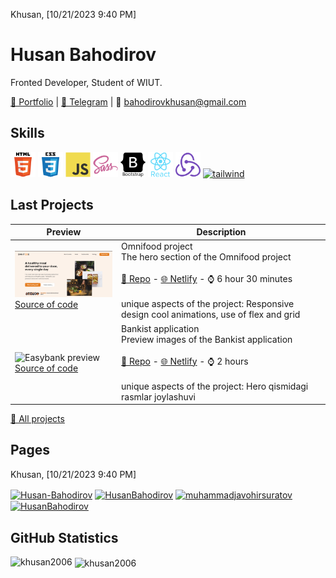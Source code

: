 Khusan, [10/21/2023 9:40 PM]
# Husan Bahodirov

Fronted Developer, Student of WIUT.

[💼 Portfolio](https://frontendtester.uz) | [💬 Telegram](https://t.me/Husanbahodirov) | 📧 bahodirovkhusan@gmail.com


## Skills

<p align="left">
  <a href="https://www.w3.org/html/" target="_blank" rel="noreferrer"><img src="https://raw.githubusercontent.com/devicons/devicon/master/icons/html5/html5-original-wordmark.svg" alt="html5" width="40" height="40"/></a>
  <a href="https://www.w3schools.com/css/" target="_blank" rel="noreferrer"><img src="https://raw.githubusercontent.com/devicons/devicon/master/icons/css3/css3-original-wordmark.svg" alt="css3" width="40" height="40"/></a>
  <a href="https://developer.mozilla.org/en-US/docs/Web/JavaScript" target="_blank" rel="noreferrer"><img src="https://raw.githubusercontent.com/devicons/devicon/master/icons/javascript/javascript-original.svg" alt="javascript" width="40" height="40"/></a>
  <a href="https://sass-lang.com" target="_blank" rel="noreferrer"><img src="https://raw.githubusercontent.com/devicons/devicon/master/icons/sass/sass-original.svg" alt="sass" width="40" height="40"/></a>
  <a href="https://getbootstrap.com" target="_blank" rel="noreferrer"><img src="https://raw.githubusercontent.com/devicons/devicon/master/icons/bootstrap/bootstrap-plain-wordmark.svg" alt="bootstrap" width="40" height="40"/></a>
  <a href="https://reactjs.org/" target="_blank" rel="noreferrer"><img src="https://raw.githubusercontent.com/devicons/devicon/master/icons/react/react-original-wordmark.svg" alt="react" width="40" height="40"/></a>
  <a href="https://redux.js.org" target="_blank" rel="noreferrer"><img src="https://raw.githubusercontent.com/devicons/devicon/master/icons/redux/redux-original.svg" alt="redux" width="40" height="40"/></a>
  <a href="https://tailwindcss.com/" target="_blank" rel="noreferrer"><img src="https://www.vectorlogo.zone/logos/tailwindcss/tailwindcss-icon.svg" alt="tailwind" width="40" height="40"/></a>
</p>


## Last Projects

| Preview | Description |
|---|---|
| <img src="https://raw.githubusercontent.com/khusan2006/Omnifood/main/img/preview.jpg" alt="Ecommerce product page preview" width="250"/><br>[Source of code](https://github.com/khusan2006/Omnifood) | Omnifood project <br>The hero section of the Omnifood project <br><br> <a href="https://github.com/khusan2006/Omnifood">🧾 Repo</a> - <a href="https://husan-omnifood.netlify.app" target="_blank">🌐 Netlify</a> - ⌚️ 6 hour 30 minutes<br><br> unique aspects of the project: Responsive design cool animations, use of flex and grid |
| <img src="https://res.cloudinary.com/dz209s6jk/image/upload/q_auto,w_700/Challenges/o4iyywkwjc31epcmsmyo.jpg" alt="Easybank preview" width="250"/><br>[Source of code](https://www.frontendmentor.io/challenges/easybank-landing-page-WaUhkoDN) | Bankist application <br>Preview images of the Bankist application<br><br> <a href="https://github.com/frontendtester/easybank">🧾 Repo</a> - <a href="https://mjb-easybank.netlify.app/" target="_blank">🌐 Netlify</a> - ⌚️ 2 hours<br><br> unique aspects of the project: Hero qismidagi rasmlar joylashuvi |

<a href="https://frontendtester.uz" target="_blank">💼 All projects</a>


## Pages

Khusan, [10/21/2023 9:40 PM]
<p align="left">
<a href="https://linkedin.com/in/husan-bahodirov-908401245" target="blank"><img align="center" src="https://raw.githubusercontent.com/rahuldkjain/github-profile-readme-generator/master/src/images/icons/Social/linked-in-alt.svg" alt="Husan-Bahodirov" height="30" width="40" /></a>
<a href="https://fb.com/muhammadjavohir" target="blank"><img align="center" src="https://raw.githubusercontent.com/rahuldkjain/github-profile-readme-generator/master/src/images/icons/Social/facebook.svg" alt="HusanBahodirov" height="30" width="40" /></a>
<a href="https://instagram.com/hbahodirov" target="blank"><img align="center" src="https://raw.githubusercontent.com/rahuldkjain/github-profile-readme-generator/master/src/images/icons/Social/instagram.svg" alt="muhammadjavohirsuratov" height="30" width="40" /></a>
<a href="https://instagram.com/hbahodirov" target="blank"><img align="center" src="https://raw.githubusercontent.com/rahuldkjain/github-profile-readme-generator/master/src/images/icons/Social/twitter.svg" alt="HusanBahodirov" height="30" width="40" /></a>

</p>

## GitHub Statistics
<p><img align="left" src="https://github-readme-stats.vercel.app/api/top-langs?username=khusan2006&show_icons=true&locale=en&layout=compact" alt="khusan2006" /></p>

<p>&nbsp;<img align="center" src="https://github-readme-stats.vercel.app/api?username=khusan2006&show_icons=true&locale=en" alt="khusan2006" /></p>
